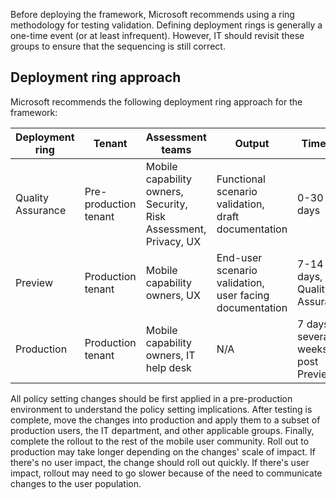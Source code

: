 <!-- This include file is for both the Android Enterprise framework, iOS/iPadOS framework, and the APP data protection framework. Therefore, do not edit this file to be specific to any.-->

Before deploying the framework, Microsoft recommends using a ring methodology for testing validation. Defining deployment rings is generally a one-time event (or at least infrequent). However, IT should revisit these groups to ensure that the sequencing is still correct.

## Deployment ring approach

Microsoft recommends the following deployment ring approach for the framework:

| Deployment ring  | Tenant  | Assessment teams  | Output  | Timeline  |
|--------------------|------------------------|-------------------------------------------------------------------|----------------------------------------------------------|----------------------------------------|
| Quality Assurance  | Pre-production tenant  | Mobile capability owners, Security, Risk Assessment, Privacy, UX  | Functional scenario validation, draft documentation  | 0-30 days  |
| Preview  | Production tenant  | Mobile capability owners, UX  | End-user scenario validation, user facing documentation  | 7-14 days, post Quality Assurance  |
| Production  | Production tenant  | Mobile capability owners, IT help desk  | N/A  | 7 days to several weeks, post Preview  |

All policy setting changes should be first applied in a pre-production environment to understand the policy setting implications. After testing is complete, move the changes into production and apply them to a subset of production users, the IT department, and other applicable groups. Finally, complete the rollout to the rest of the mobile user community. Roll out to production may take longer depending on the changes' scale of impact. If there's no user impact, the change should roll out quickly. If there's user impact, rollout may need to go slower because of the need to communicate changes to the user population.